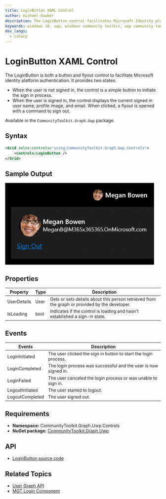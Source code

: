 ```yaml
---
title: LoginButton XAML Control
author: michael-hawker
description: The LoginButton control facilitates Microsoft Identity platform authentication.
keywords: windows 10, uwp, windows community toolkit, uwp community toolkit, uwp toolkit, login, loginbutton, graph
dev_langs:
  - csharp
---
```


# LoginButton XAML Control

The LoginButton is both a button and flyout control to facilitate Microsoft identity platform authentication. It provides two states:

* When the user is not signed in, the control is a simple button to initiate the sign in process.
* When the user is signed in, the control displays the current signed in user name, profile image, and email. When clicked, a flyout is opened with a command to sign out.

Available in the `CommunityToolkit.Graph.Uwp` package.

## Syntax

```xml
<Grid xmlns:controls="using:CommunityToolkit.Graph.Uwp.Controls">
    <controls:LoginButton />
</Grid>
```

## Sample Output

![LoginButton Control](../../resources/images/Graph/Controls/LoginButton.png)

## Properties

| Property | Type | Description |
| -- | -- | -- |
| UserDetails | User | Gets or sets details about this person retrieved from the graph or provided by the developer. |
| IsLoading | bool | Indicates if the control is loading and hasn't established a sign-in state. |

## Events

| Events | Description |
| -- | -- |
| LoginInitiated | The user clicked the sign in button to start the login process. |
| LoginCompleted | The login process was successful and the user is now signed in. |
| LoginFailed | The user canceled the login process or was unable to sign in. |
| LogoutInitiated | The user started to logout. |
| LogoutCompleted | The user signed out. |

## Requirements

* **Namespace:** CommunityToolkit.Graph.Uwp.Controls
* **NuGet package:** [CommunityToolkit.Graph.Uwp](https://www.nuget.org/packages/CommunityToolkit.Graph.Uwp)

## API

* [LoginButton source code](https://github.com/windows-toolkit/Graph-Controls/tree/dev/7.1.0/CommunityToolkit.Graph.Uwp/Controls/LoginButton)

## Related Topics

* [User Graph API](/graph/api/resources/user)
* [MGT Login Component](/graph/toolkit/components/login)
